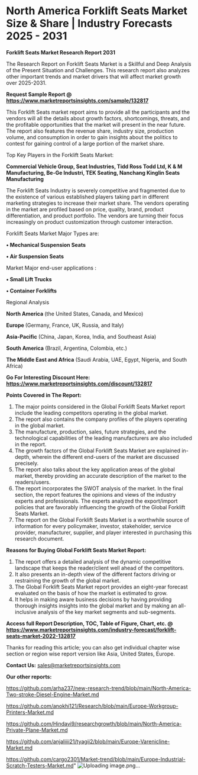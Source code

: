 # North America Forklift Seats Market Size & Share | Industry Forecasts 2025 - 2031

<strong>Forklift Seats Market Research Report 2031</strong>

The Research Report on Forklift Seats Market is a Skillful and Deep Analysis of the Present Situation and Challenges. This research report also analyzes other important trends and market drivers that will affect market growth over 2025-2031.

<strong>Request Sample Report @ <a href=https://www.marketreportsinsights.com/sample/132817>https://www.marketreportsinsights.com/sample/132817</a></strong>

This Forklift Seats market report aims to provide all the participants and the vendors will all the details about growth factors, shortcomings, threats, and the profitable opportunities that the market will present in the near future. The report also features the revenue share, industry size, production volume, and consumption in order to gain insights about the politics to contest for gaining control of a large portion of the market share.

Top Key Players in the Forklift Seats Market:

<strong>Commercial Vehicle Group, Seat Industries, Tidd Ross Todd Ltd, K & M Manufacturing, Be-Ge Industri, TEK Seating, Nanchang Kinglin Seats Manufacturing</strong>

The Forklift Seats Industry is severely competitive and fragmented due to the existence of various established players taking part in different marketing strategies to increase their market share. The vendors operating in the market are profiled based on price, quality, brand, product differentiation, and product portfolio. The vendors are turning their focus increasingly on product customization through customer interaction.

Forklift Seats Market Major Types are:

<strong>• Mechanical Suspension Seats

• Air Suspension Seats</strong>

Market Major end-user applications :

<strong>• Small Lift Trucks

• Container Forklifts</strong>

Regional Analysis

</u><strong><b>North America</b></strong> (the United States, Canada, and Mexico)

<strong><b>Europe </b></strong>(Germany, France, UK, Russia, and Italy)

<strong><b>Asia-Pacific</b></strong> (China, Japan, Korea, India, and Southeast Asia)

<strong><b>South America</b></strong> (Brazil, Argentina, Colombia, etc.)

<strong><b>The Middle East and Africa</b></strong> (Saudi Arabia, UAE, Egypt, Nigeria, and South Africa)

<strong>Go For Interesting Discount Here: <a href=https://www.marketreportsinsights.com/discount/132817>https://www.marketreportsinsights.com/discount/132817</a></strong>

<strong>Points Covered in The Report:</strong>
<ol>
  <li>The major points considered in the Global Forklift Seats Market report include the leading competitors operating in the global market.</li>
  <li>The report also contains the company profiles of the players operating in the global market.</li>
  <li>The manufacture, production, sales, future strategies, and the technological capabilities of the leading manufacturers are also included in the report.</li>
  <li>The growth factors of the Global Forklift Seats Market are explained in-depth, wherein the different end-users of the market are discussed precisely.</li>
  <li>The report also talks about the key application areas of the global market, thereby providing an accurate description of the market to the readers/users.</li>
  <li>The report incorporates the SWOT analysis of the market. In the final section, the report features the opinions and views of the industry experts and professionals. The experts analyzed the export/import policies that are favorably influencing the growth of the Global Forklift Seats Market.</li>
  <li>The report on the Global Forklift Seats Market is a worthwhile source of information for every policymaker, investor, stakeholder, service provider, manufacturer, supplier, and player interested in purchasing this research document.</li>
</ol>
<strong>Reasons for Buying Global Forklift Seats Market Report:</strong>

<ol>
  <li>The report offers a detailed analysis of the dynamic competitive landscape that keeps the reader/client well ahead of the competitors.</li>
  <li>It also presents an in-depth view of the different factors driving or restraining the growth of the global market.</li>
  <li>The Global Forklift Seats Market report provides an eight-year forecast evaluated on the basis of how the market is estimated to grow.</li>
  <li>It helps in making aware business decisions by having providing thorough insights insights into the global market and by making an all-inclusive analysis of the key market segments and sub-segments.</li>
</ol>
<strong>Access full Report Description, TOC, Table of Figure, Chart, etc. @ <a href=https://www.marketreportsinsights.com/industry-forecast/forklift-seats-market-2022-132817>https://www.marketreportsinsights.com/industry-forecast/forklift-seats-market-2022-132817</a></strong>


Thanks for reading this article; you can also get individual chapter wise section or region wise report version like Asia, United States, Europe.

<strong>Contact Us:</strong>
sales@marketreportsinsights.com

<strong>Our other reports:</strong>

<a href=https://github.com/arha237/new-research-trend/blob/main/North-America-Two-stroke-Diesel-Engine-Market.md>https://github.com/arha237/new-research-trend/blob/main/North-America-Two-stroke-Diesel-Engine-Market.md</a>

<a href=https://github.com/anokhi121/Research/blob/main/Europe-Workgroup-Printers-Market.md>https://github.com/anokhi121/Research/blob/main/Europe-Workgroup-Printers-Market.md</a>

<a href=https://github.com/Hindavi9/researchgrowth/blob/main/North-America-Private-Plane-Market.md>https://github.com/Hindavi9/researchgrowth/blob/main/North-America-Private-Plane-Market.md</a>

<a href=https://github.com/anjaliiii21/tyagii2/blob/main/Europe-Varenicline-Market.md>https://github.com/anjaliiii21/tyagii2/blob/main/Europe-Varenicline-Market.md</a>

<a href=https://github.com/cargo2301/Market-trend/blob/main/Europe-Industrial-Scratch-Testers-Market.md>https://github.com/cargo2301/Market-trend/blob/main/Europe-Industrial-Scratch-Testers-Market.md</a>"
![Uploading image.png…]()
